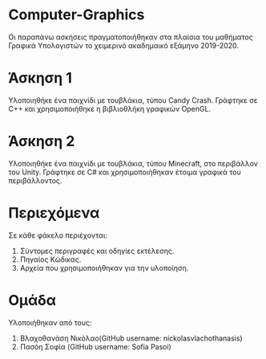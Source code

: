 # Computer-Graphics

Οι παραπάνω ασκήσεις πραγματοποιήθηκαν στα πλαίσια του μαθήματος Γραφικά Υπολογιστών
το χειμερινό ακαδημαικό εξάμηνο 2019-2020.

# Άσκηση 1
 Υλοποιηθήκε ένα παιχνίδι με τουβλάκια, τύπου Candy Crash. Γράφτηκε σε C++ και χρησιμοποιήθηκε η βιβλιοθλήκη γραφικών OpenGL.
 
# Άσκηση 2
Υλοποιηθήκε ένα παιχνίδι με τουβλάκια, τύπου Μinecraft, στο περιβάλλον του Unity. Γράφτηκε σε C# και χρησιμοποιήθηκαν έτοιμα γραφικά του περιβάλλοντος.
  

# Περιεχόμενα
Σε κάθε φάκελο περιέχονται:

  1. Σύντομες περιγραφές και οδηγίες εκτέλεσης.
  2. Πηγαίος Κώδικας.
  3. Αρχεία που χρησιμοποιήθηκαν για την υλοποίηση.

# Ομάδα
Υλοποιήθηκαν από τους:
  1. Βλαχοθανάση Νικόλαο(GitHub username: nickolasvlachothanasis)
  2. Πασόη Σοφία (GitHub username: Sofia Pasoi)
